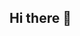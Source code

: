 ## Hi there 👋

<!--
**clastro/clastro** is a ✨ _special_ ✨ repository because its `README.md` (this file) appears on your GitHub profile.

Here are some ideas to get you started:

- 🔭 I’m currently working  as an **AI Developer** at a **healthcare wearable device company**, focusing on integrating artificial intelligence into health monitoring technologies.
- 🌱 I’m currently learning about **multimodal learning** and **signal processing transformers**, and I'm also delving into **predictive analytics for cardiovascular diseases** through recent research papers.
- 👯 I’m looking to collaborate on **multimodal projects** and am actively seeking to join a **multimodal project team** to explore innovative applications and solutions.
- 🤔 I’m looking for help with **advanced integration techniques for multimodal data**
- 📫 How to reach me: LinkedIn.com/clastro
- 😄 Pronouns: Shea
